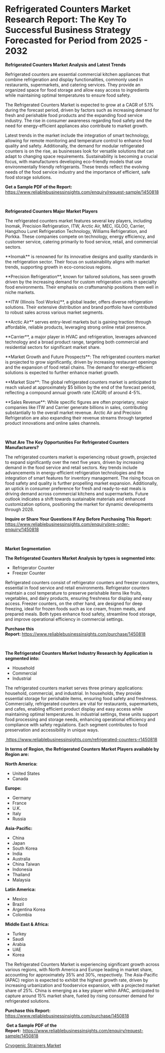 <p><h1>Refrigerated Counters Market Research Report: The Key To Successful Business Strategy Forecasted for Period from 2025 - 2032</h1></p><p><strong>Refrigerated Counters Market Analysis and Latest Trends</strong></p>
<p><p>Refrigerated counters are essential commercial kitchen appliances that combine refrigeration and display functionalities, commonly used in restaurants, supermarkets, and catering services. They provide an organized space for food storage and allow easy access to ingredients while maintaining optimal temperatures to ensure food safety. </p><p>The Refrigerated Counters Market is expected to grow at a CAGR of 5.1% during the forecast period, driven by factors such as increasing demand for fresh and perishable food products and the expanding food service industry. The rise in consumer awareness regarding food safety and the need for energy-efficient appliances also contribute to market growth. </p><p>Latest trends in the market include the integration of smart technology, allowing for remote monitoring and temperature control to enhance food quality and safety. Additionally, the demand for modular refrigerated counters is on the rise, as businesses look for versatile solutions that can adapt to changing space requirements. Sustainability is becoming a crucial focus, with manufacturers developing eco-friendly models that use environmentally friendly refrigerants. These trends reflect the evolving needs of the food service industry and the importance of efficient, safe food storage solutions.</p></p>
<p><strong>Get a Sample PDF of the Report:&nbsp;</strong> <a href="https://www.reliablebusinessinsights.com/enquiry/request-sample/1450818?utm_campaign=2413&utm_medium=2&utm_source=Github&utm_content=ia&utm_term=22022025&utm_id=refrigerated-counters">https://www.reliablebusinessinsights.com/enquiry/request-sample/1450818</a></p>
<p>&nbsp;</p>
<p><strong>Refrigerated Counters Major Market Players</strong></p>
<p><p>The refrigerated counters market features several key players, including Inomak, Precision Refrigeration, ITW, Arctic Air, MEC, IGLOO, Carrier, Hangzhou Luret Refrigeration Technology, Williams Refrigeration, and Porkka. These companies compete on technology, energy efficiency, and customer service, catering primarily to food service, retail, and commercial sectors.</p><p>**Inomak** is renowned for its innovative designs and quality standards in the refrigeration sector. Their focus on sustainability aligns with market trends, supporting growth in eco-conscious regions. </p><p>**Precision Refrigeration**, known for tailored solutions, has seen growth driven by the increasing demand for custom refrigeration units in specialty food environments. Their emphasis on craftsmanship positions them well in niche markets.</p><p>**ITW (Illinois Tool Works)**, a global leader, offers diverse refrigeration solutions. Their extensive distribution and brand portfolio have contributed to robust sales across various market segments.</p><p>**Arctic Air** serves entry-level markets but is gaining traction through affordable, reliable products, leveraging strong online retail presence. </p><p>**Carrier**, a major player in HVAC and refrigeration, leverages advanced technology and a broad product range, targeting both commercial and residential sectors for significant market share.</p><p>**Market Growth and Future Prospects**: The refrigerated counters market is projected to grow significantly, driven by increasing restaurant openings and the expansion of food retail chains. The demand for energy-efficient solutions is expected to further enhance market growth.</p><p>**Market Size**: The global refrigerated counters market is anticipated to reach valued at approximately $5 billion by the end of the forecast period, reflecting a compound annual growth rate (CAGR) of around 4-5%.</p><p>**Sales Revenue**: While specific figures are often proprietary, major companies like ITW and Carrier generate billions in sales, contributing substantially to the overall market revenue. Arctic Air and Precision Refrigeration are also expanding their revenue streams through targeted product innovations and online sales channels.</p></p>
<p>&nbsp;</p>
<p><strong>What Are The Key Opportunities For Refrigerated Counters Manufacturers?</strong></p>
<p><p>The refrigerated counters market is experiencing robust growth, projected to expand significantly over the next five years, driven by increasing demand in the food service and retail sectors. Key trends include advancements in energy-efficient refrigeration technologies and the integration of smart features for inventory management. The rising focus on food safety and quality is further propelling market expansion. Additionally, an uptick in consumer preference for fresh and ready-to-eat meals is driving demand across commercial kitchens and supermarkets. Future outlook indicates a shift towards sustainable materials and enhanced customization options, positioning the market for dynamic developments through 2028.</p></p>
<p><strong>Inquire or Share Your Questions If Any Before Purchasing This Report:</strong> <a href="https://www.reliablebusinessinsights.com/enquiry/pre-order-enquiry/1450818?utm_campaign=2413&utm_medium=2&utm_source=Github&utm_content=ia&utm_term=22022025&utm_id=refrigerated-counters">https://www.reliablebusinessinsights.com/enquiry/pre-order-enquiry/1450818</a></p>
<p>&nbsp;</p>
<p><strong>Market Segmentation</strong></p>
<p><strong>The Refrigerated Counters Market Analysis by types is segmented into:</strong></p>
<p><ul><li>Refrigerator Counter</li><li>Freezer Counter</li></ul></p>
<p><p>Refrigerated counters consist of refrigerator counters and freezer counters, essential in food service and retail environments. Refrigerator counters maintain a cool temperature to preserve perishable items like fruits, vegetables, and dairy products, ensuring freshness for display and easy access. Freezer counters, on the other hand, are designed for deep freezing, ideal for frozen foods such as ice cream, frozen meats, and prepared meals. Both types enhance food safety, streamline food storage, and improve operational efficiency in commercial settings.</p></p>
<p><strong>Purchase this Report:&nbsp;</strong><a href="https://www.reliablebusinessinsights.com/purchase/1450818?utm_campaign=2413&utm_medium=2&utm_source=Github&utm_content=ia&utm_term=22022025&utm_id=refrigerated-counters">https://www.reliablebusinessinsights.com/purchase/1450818</a></p>
<p>&nbsp;</p>
<p><strong>The Refrigerated Counters Market Industry Research by Application is segmented into:</strong></p>
<p><ul><li>Household</li><li>Commercial</li><li>Industrial</li></ul></p>
<p><p>The refrigerated counters market serves three primary applications: household, commercial, and industrial. In households, they provide essential storage for perishable items, ensuring food safety and freshness. Commercially, refrigerated counters are vital for restaurants, supermarkets, and cafes, enabling efficient product display and easy access while maintaining optimal temperatures. In industrial settings, these units support food processing and storage needs, enhancing operational efficiency and compliance with safety regulations. Each segment contributes to food preservation and accessibility in unique ways.</p></p>
<p><a href="https://www.reliablebusinessinsights.com/refrigerated-counters-r1450818?utm_campaign=2413&utm_medium=2&utm_source=Github&utm_content=ia&utm_term=22022025&utm_id=refrigerated-counters">&nbsp;https://www.reliablebusinessinsights.com/refrigerated-counters-r1450818</a></p>
<p><strong>In terms of Region, the Refrigerated Counters Market Players available by Region are:</strong></p>
<p>
    <p> <strong> North America: </strong>
        <ul>
            <li>United States</li>
            <li>Canada</li>
        </ul>
        </p> 
    <p> <strong> Europe: </strong>
        <ul>
            <li>Germany</li>
            <li>France</li>
            <li>U.K.</li>
            <li>Italy</li>
            <li>Russia</li>
        </ul>
        </p> 
    <p> <strong> Asia-Pacific: </strong>
        <ul>
            <li>China</li>
            <li>Japan</li>
            <li>South Korea</li>
            <li>India</li>
            <li>Australia</li>
            <li>China Taiwan</li>
            <li>Indonesia</li>
            <li>Thailand</li>
            <li>Malaysia</li>
        </ul>
        </p> 
    <p> <strong> Latin America: </strong>
        <ul>
            <li>Mexico</li>
            <li>Brazil</li>
            <li>Argentina Korea</li>
            <li>Colombia</li>
        </ul>
        </p> 
    <p> <strong> Middle East & Africa: </strong>
        <ul>
            <li>Turkey</li>
            <li>Saudi</li>
            <li>Arabia</li>
            <li>UAE</li>
            <li>Korea</li>
        </ul>
    </p>
    </p>
<p><p>The Refrigerated Counters Market is experiencing significant growth across various regions, with North America and Europe leading in market share, accounting for approximately 35% and 30%, respectively. The Asia-Pacific (APAC) region is expected to exhibit the highest growth rate, driven by increasing urbanization and foodservice expansion, with a projected market share of 25%. China is emerging as a key player within APAC, anticipated to capture around 15% market share, fueled by rising consumer demand for refrigerated solutions.</p></p>
<p><strong>Purchase this Report: </strong><a href="https://www.reliablebusinessinsights.com/purchase/1450818?utm_campaign=2413&utm_medium=2&utm_source=Github&utm_content=ia&utm_term=22022025&utm_id=refrigerated-counters">https://www.reliablebusinessinsights.com/purchase/1450818</a></p>
<p>&nbsp;<strong>Get a Sample PDF of the Report:&nbsp;&nbsp;</strong><a href="https://www.reliablebusinessinsights.com/enquiry/request-sample/1450818?utm_campaign=2413&utm_medium=2&utm_source=Github&utm_content=ia&utm_term=22022025&utm_id=refrigerated-counters">https://www.reliablebusinessinsights.com/enquiry/request-sample/1450818</a></p>
<p><strong></strong></p>
<p><p><a href="https://github.com/risingtrista99259/Market-Research-Report-List-1/blob/main/cryogenic-strainers-market.md?utm_campaign=2413&utm_medium=2&utm_source=Github&utm_content=ia&utm_term=22022025&utm_id=refrigerated-counters">Cryogenic Strainers Market</a></p></p>